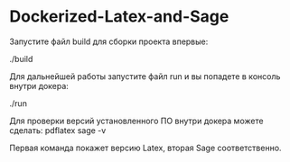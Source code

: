 # Dockerized-Latex-and-Sage

Запустите файл build для сборки проекта впервые:

./build

Для дальнейшей работы запустите файл run и вы попадете в консоль внутри докера:

./run

Для проверки версий установленного ПО внутри докера можете сделать:
pdflatex
sage -v

Первая команда покажет версию Latex, вторая Sage соответственно.
